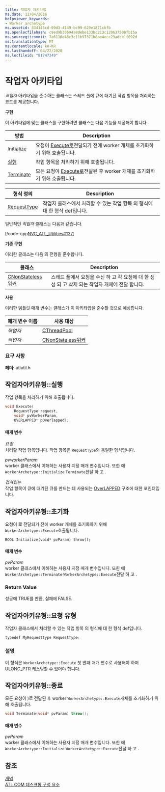 ```yaml
---
title: 작업자 아키타입
ms.date: 11/04/2016
helpviewer_keywords:
- Worker archetype
ms.assetid: 834145cd-09d3-4149-bc99-620e1871cbfb
ms.openlocfilehash: c9ed9b30b94a8debe133bc213c12063750bfb15a
ms.sourcegitcommit: 7a6116e48c3c11b97371b8ae4ecc23adce1f092d
ms.translationtype: MT
ms.contentlocale: ko-KR
ms.lasthandoff: 04/22/2020
ms.locfileid: "81747349"
---
```

# <a name="worker-archetype"></a>작업자 아키타입

*작업자* 아키타입을 준수하는 클래스는 스레드 풀에 큐에 대기된 작업 항목을 처리하는 코드를 제공합니다.

**구현**

이 아키타입에 맞는 클래스를 구현하려면 클래스는 다음 기능을 제공해야 합니다.

|방법|Description|
|------------|-----------------|
|[Initialize](#initialize)|요청이 [Execute로](#execute)전달되기 전에 worker 개체를 초기화하기 위해 호출됩니다.|
|[실행](#execute)|작업 항목을 처리하기 위해 호출됩니다.|
|[Terminate](#terminate)|모든 요청이 [Execute로](#execute)전달된 후 worker 개체를 초기화하기 위해 호출됩니다.|

|형식 정의|Description|
|-------------|-----------------|
|[RequestType](#requesttype)|작업자 클래스에서 처리할 수 있는 작업 항목 의 형식에 대 한 형식 def입니다.|

일반적인 *작업자* 클래스는 다음과 같습니다.

[!code-cpp[NVC_ATL_Utilities#137](../../atl/codesnippet/cpp/worker-archetype_1.cpp)]

**기존 구현**

이러한 클래스는 다음 의 전형을 준수합니다.

|클래스|Description|
|-----------|-----------------|
|[CNonStateless워커](../../atl/reference/cnonstatelessworker-class.md)|스레드 풀에서 요청을 수신 하 고 각 요청에 대 한 생성 되 고 삭제 되는 작업자 개체에 전달 합니다.|

**사용**

이러한 템플릿 매개 변수는 클래스가 이 아키타입을 준수할 것으로 예상합니다.

|매개 변수 이름|사용 대상|
|--------------------|-------------|
|*작업자*|[CThreadPool](../../atl/reference/cthreadpool-class.md)|
|*작업자*|[CNonStateless워커](../../atl/reference/cnonstatelessworker-class.md)|

### <a name="requirements"></a>요구 사항

**헤더:** atlutil.h

## <a name="workerarchetypeexecute"></a><a name="execute"></a>작업자아키유형::실행

작업 항목을 처리하기 위해 호출됩니다.

```cpp
void Execute(
    RequestType request,
    void* pvWorkerParam,
    OVERLAPPED* pOverlapped);
```

#### <a name="parameters"></a>매개 변수

*요청*<br/>
처리할 작업 항목입니다. 작업 항목은 `RequestType`와 동일한 형식입니다.

*pvworkerParam*<br/>
worker 클래스에서 이해하는 사용자 지정 매개 변수입니다. 또한 에 `WorkerArchetype::Initialize` `Terminate`전달 하 고 .

*겹쳐있는*<br/>
작업 항목이 큐에 대기된 큐를 만드는 데 사용되는 [OverLAPPED](/windows/win32/api/minwinbase/ns-minwinbase-overlapped) 구조에 대한 포인터입니다.

## <a name="workerarchetypeinitialize"></a><a name="initialize"></a>작업자아키유형::초기화

요청이 로 전달되기 전에 worker 개체를 초기화하기 위해 `WorkerArchetype::Execute`호출됩니다.

```
BOOL Initialize(void* pvParam) throw();
```

#### <a name="parameters"></a>매개 변수

*pvParam*<br/>
worker 클래스에서 이해하는 사용자 지정 매개 변수입니다. 또한 에 `WorkerArchetype::Terminate` `WorkerArchetype::Execute`전달 하 고 .

### <a name="return-value"></a>Return Value

성공에 TRUE를 반환, 실패에 FALSE.

## <a name="workerarchetyperequesttype"></a><a name="requesttype"></a>작업자아키유형::요청 유형

작업자 클래스에서 처리할 수 있는 작업 항목 의 형식에 대 한 형식 def입니다.

```
typedef MyRequestType RequestType;
```

### <a name="remarks"></a>설명

이 형식은 `WorkerArchetype::Execute` 첫 번째 매개 변수로 사용해야 하며 ULONG_PTR 캐스팅할 수 있어야 합니다.

## <a name="workerarchetypeterminate"></a><a name="terminate"></a>작업자아키유형::종료

모든 요청이 )로 전달된 후 worker `WorkerArchetype::Execute`개체를 초기화하기 위해 호출됩니다.

```cpp
void Terminate(void* pvParam) throw();
```

#### <a name="parameters"></a>매개 변수

*pvParam*<br/>
worker 클래스에서 이해하는 사용자 지정 매개 변수입니다. 또한 에 `WorkerArchetype::Initialize` `WorkerArchetype::Execute`전달 하 고 .

## <a name="see-also"></a>참조

[개념](../../atl/active-template-library-atl-concepts.md)<br/>
[ATL COM 데스크톱 구성 요소](../../atl/atl-com-desktop-components.md)
